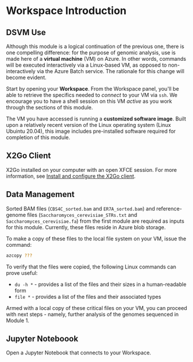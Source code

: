 # Workspace Introduction

## DSVM Use 

Although this module is a logical continuation of the previous one, there is one compelling difference: for the purpose of genomic analysis, use is made here of a **virtual machine** (VM) on Azure. In other words, commands will be executed interactively via a Linux-based VM, as opposed to non-interactively via the Azure Batch service. The rationale for this change will become evident.

<!--- has it become eviudent? --->

Start by opening your **Workspace**. From the Workspace panel, you'll be able to retrieve the specifics needed to _connect_ to your VM via `ssh`. We encourage you to have a shell session on this VM _active_ as you work through the sections of this module. 

The VM you have accessed is running a **customized software image**. Built upon a relatively recent version of the Linux operating system (Linux Ubuintu 20.04), this image includes pre-installed software required for completion of this module. 

<!--- check O/S version --->

## X2Go Client 

X2Go installed on your computer with an open XFCE session. For more information, see [Install and configure the X2Go client](https://learn.microsoft.com/en-us/azure/machine-learning/data-science-virtual-machine/dsvm-ubuntu-intro#x2go). 

## Data Management 

Sorted BAM files (`CBS4C_sorted.bam` and `ER7A_sorted.bam`) and reference-genome files (`Saccharomyces_cerevisiae_STRs.txt` and `Saccharomyces_cerevisiae.fa`) from the first module are required as inputs for this module. Currently, these files reside in Azure blob storage. 

To make a copy of these files to the local file system on your VM, issue the command:

```bash
azcopy ???
```

To verify that the files were copied, the following Linux commands can prove useful:

- `du -h *` - provides a list of the files and their sizes in a human-readable form
- `file *` - provides a list of the files and their associated types 

<!--- include reference outputs for above commands? --->

Armed with a local copy of these critical files on your VM, you can proceed with next steps - namely, further analysis of the genomes sequenced in Module 1. 

## Jupyter Noteboook 

Open a Jupyter Notebook that connects to your Workspace. 

